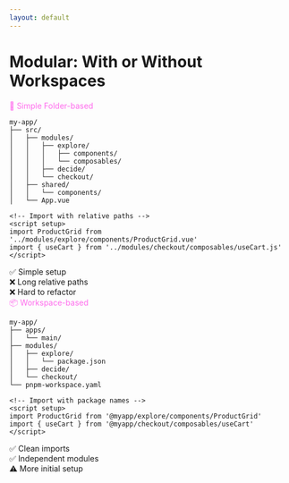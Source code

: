 ```yaml
---
layout: default
---
```


# Modular: With or Without Workspaces

<div class="grid grid-cols-2 gap-8">
  <div v-click="1">
    <div class="text-xl font-bold mb-4" style="color: rgb(255, 107, 237);">📁 Simple Folder-based</div>
    
```
my-app/
├── src/
│   ├── modules/
│   │   ├── explore/
│   │   │   ├── components/
│   │   │   └── composables/
│   │   ├── decide/
│   │   └── checkout/
│   ├── shared/
│   │   └── components/
│   └── App.vue
```

```vue
<!-- Import with relative paths -->
<script setup>
import ProductGrid from '../modules/explore/components/ProductGrid.vue'
import { useCart } from '../modules/checkout/composables/useCart.js'
</script>
```

<div class="text-sm opacity-80 mt-4">
  ✅ Simple setup<br>
  ❌ Long relative paths<br>
  ❌ Hard to refactor
</div>
  </div>

  <div v-click="2">
    <div class="text-xl font-bold mb-4" style="color: rgb(255, 107, 237);">📦 Workspace-based</div>
    
```
my-app/
├── apps/
│   └── main/
├── modules/
│   ├── explore/
│   │   └── package.json
│   ├── decide/
│   └── checkout/
└── pnpm-workspace.yaml
```

```vue
<!-- Import with package names -->
<script setup>
import ProductGrid from '@myapp/explore/components/ProductGrid'
import { useCart } from '@myapp/checkout/composables/useCart'
</script>
```

<div class="text-sm opacity-80 mt-4">
  ✅ Clean imports<br>
  ✅ Independent modules<br>
  ⚠️ More initial setup
</div>
  </div>
</div>